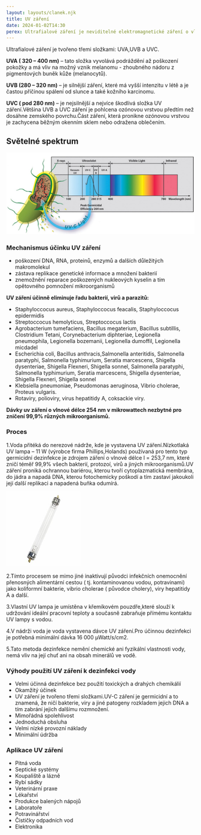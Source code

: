 ```yaml
---
layout: layouts/clanek.njk
title: UV záření
date: 2024-01-02T14:30
perex: Ultrafialové záření je neviditelné elektromagnetické záření o vlnové délce 400 – 4 nm a frekvenci 1015 - 1017Hz.. Je součástí slunečního spektra ( méně než 5%) a nachází se mezi viditelným slunečním zářením a rentgenovými paprsky.Je také produkováno uměle obloukovými lampami např. rtuťovými.
---
```



Ultrafialové záření je tvořeno třemi složkami: UVA,UVB a UVC.

**UVA ( 320 – 400 nm)** – tato složka vyvolává podráždění až poškození pokožky a má vliv na možný vznik melanomu - zhoubného nádoru z pigmentových buněk kůže (melanocytů).

**UVB (280 – 320 nm)** – je silnější záření, které má vyšší intenzitu v létě a je častou příčinou spálení od slunce a také kožního karcinomu.

**UVC ( pod 280 nm)** – je nejsilnější a nejvíce škodlivá složka UV záření.Většina UVB a UVC záření je pohlcena ozónovou vrstvou předtím než dosáhne zemského povrchu.Část záření, která pronikne ozónovou vrstvou je zachycena běžným okenním sklem nebo odražena oblečením.

## Světelné spektrum

![světelné spektrum](/images/spektrum.jpg)

### Mechanismus účinku UV záření

- poškození DNA, RNA, proteinů, enzymů a dalších důležitých makromolekul
- zástava replikace genetické informace a množení bakterií
- znemožnění reparace poškozených nukleových kyselin a tím  opětovného pomnožení mikroorganismů

**UV záření účinně eliminuje řadu bakterií, virů a parazitů:**

- Staphyloccocus aureus, Staphyloccocus feacalis, Staphyloccocus epidermidis
- Streptoccocus hemolyticus, Streptoccocus lactis
- Agrobacterium tumefaciens, Bacillus megaterium, Bacillus subtillis, Clostridium Tetani, Corynebacterium diphteriae, Legionella pneumophila, Legionella bozemanii, Legionella dumoffil, Legionella micdadel
- Escherichia coli, Bacillus anthracis,Salmonella anteritidis, Salmonella paratyphi, Salmonella typhimurium, Seratia marcescens, Shigella dysenteriae, Shigella Flexneri, Shigella sonnel, Salmonella paratyphi, Salmonella typhimurium, Seratia marcescens, Shigella dysenteriae, Shigella Flexneri, Shigella sonnel
- Klebsiella pneumoniae, Pseudomonas aeruginosa, Vibrio cholerae, Proteus vulgaris.
- Rotaviry, polioviry, virus hepatitidy A, coksackie viry.

**Dávky uv záření o vlnové délce 254 nm v mikrowattech nezbytné pro zničení 99,9% různých mikroorganismů.**

### Proces

1.Voda přitéká do nerezové nádrže, kde je vystavena UV záření.Nízkotlaká UV lampa – 11 W (výrobce firma Phillips,Holands) používaná pro tento typ germicidní dezinfekce je zdrojem záření o vlnové délce l = 253,7 nm, které zničí téměř 99,9% všech bakterií, protozoí, virů a jiných mikroorganismů.UV záření proniká ochrannou bariérou, kterou tvoří cytoplazmatická membrána, do jádra a napadá DNA, kterou fotochemicky poškodí a tím zastaví jakoukoli její další replikaci a napadená buňka odumírá.


![lampa](/images/lampa.jpg)

2.Tímto procesem se mimo jiné inaktivují původci infekčních onemocnění přenosných alimentární cestou ( tj. kontaminovanou vodou, potravinami) jako koliformní bakterie, vibrio cholerae ( původce cholery), viry hepatitidy A a další.

3.Vlastní UV lampa je umístěna v křemíkovém pouzdře,které slouží k udržování ideální pracovní teploty a současně zabraňuje přímému kontaktu UV lampy s vodou.

4.V nádrži voda je voda vystavena dávce UV záření.Pro účinnou dezinfekci je potřebná minimální dávka 16 000 µWatt/s/cm2.

5.Tato metoda dezinfekce nemění chemické ani fyzikální vlastnosti vody, nemá vliv na její chuť ani na obsah minerálů ve vodě.

### Výhody použití UV záření k dezinfekci vody

- Velmi účinná dezinfekce bez použití toxických a drahých chemikálií
- Okamžitý účinek
- UV záření je tvořeno třemi složkami.UV-C záření je germicidní a to znamená, že ničí bakterie, viry a jiné patogeny rozkladem jejich DNA a tím zabrání jejich dalšímu rozmnožení.
- Mimořádná spolehlivost
- Jednoduchá obsluha
- Velmi nízké provozní náklady
- Minimální údržba

### Aplikace UV záření

- Pitná voda
- Septické systémy
- Koupaliště a lázně
- Rybí sádky
- Veterinární praxe
- Lékařství
- Produkce balených nápojů
- Laboratoře
- Potravinářství
- Čističky odpadních vod
- Elektronika
